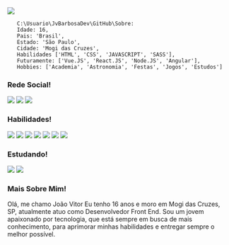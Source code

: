 <div>
   <img src="https://cdn.discordapp.com/attachments/1011749898212872272/1011964022989529150/banner-github2.png">
<div>

```
   C:\Usuario\JvBarbosaDev\GitHub\Sobre:
   Idade: 16,
   Pais: 'Brasil',
   Estado: 'São Paulo',
   Cidade: 'Mogi das Cruzes',
   Habilidades ['HTML', 'CSS', 'JAVASCRIPT', 'SASS'],
   Futuramente: ['Vue.JS', 'React.JS', 'Node.JS', 'Angular'],
   Hobbies: ['Academia', 'Astronomia', 'Festas', 'Jogos', 'Estudos']
```

  ### Rede Social!
  
<div> 
  <a href="https://www.linkedin.com/in/jo%C3%A3o-vitor-a23584246/" target="_blank"><img src="https://img.shields.io/badge/-LinkedIn-%230077B5?style=for-the-badge&logo=linkedin&logoColor=white" target="_blank"></a> 
  <a href="https://instagram.com/vitordazl_" target="_blank"><img src="https://img.shields.io/badge/-Instagram-%23E4405F?style=for-the-badge&logo=instagram&logoColor=white" target="_blank"></a>
    <a href="https://portfolio.jvbarbosadev.repl.co/" target="_blank"><img src="https://img.shields.io/badge/Portfólio-FF0000?style=for-the-badge&logoColor=white" target="_blank"></a>

</div>

 ### Habilidades!
 
<div>
 
<img src="https://img.shields.io/badge/HTML5-E34F26?style=for-the-badge&logo=html5&logoColor=white" target="_blank">
<img src="https://img.shields.io/badge/CSS3-1572B6?style=for-the-badge&logo=css3&logoColor=white" target="_blank">
<img src="https://img.shields.io/badge/JavaScript-F7DF1E?style=for-the-badge&logo=javascript&logoColor=black" target="_blank">
<img src="https://img.shields.io/badge/Netlify-00C7B7?style=for-the-badge&logo=netlify&logoColor=white" target="_blank">
<img src="https://img.shields.io/badge/Windows-0078D6?style=for-the-badge&logo=windows&logoColor=white" target="_blank">
<img src="https://img.shields.io/badge/adobe%20photoshop-%2331A8FF.svg?style=for-the-badge&logo=adobe%20photoshop&logoColor=white" target="_blank">
<img src="https://img.shields.io/badge/Visual%20Studio%20Code-0078d7.svg?style=for-the-badge&logo=visual-studio-code&logoColor=white" target="_blank">
 
 </div>
 
 ### Estudando!
  
  </div>
  
<img src="https://img.shields.io/badge/vuejs-%2335495e.svg?style=for-the-badge&logo=vuedotjs&logoColor=%234FC08D" target="_blank">
<img src="https://img.shields.io/badge/figma-%23F24E1E.svg?style=for-the-badge&logo=figma&logoColor=white" target="_blank">
  
  </div>
  
 ### Mais Sobre Mim!

<p>
Olá, me chamo João Vitor Eu tenho 16 anos e moro em Mogi das Cruzes, SP, atualmente atuo como Desenvolvedor Front End. Sou um jovem apaixonado por           tecnologia, que está sempre em busca de mais conhecimento, para aprimorar minhas habilidades e entregar sempre o melhor possível.
<p>
 
